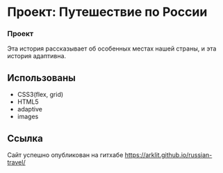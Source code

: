 # Проект: Путешествие по России

### Проект
Эта история рассказывает об особенных местах нашей страны, и эта история адаптивна. 
## Использованы
* CSS3(flex, grid)
* HTML5
* adaptive
* images

## Ссылка
Сайт успешно опубликован на гитхабе https://arklit.github.io/russian-travel/

